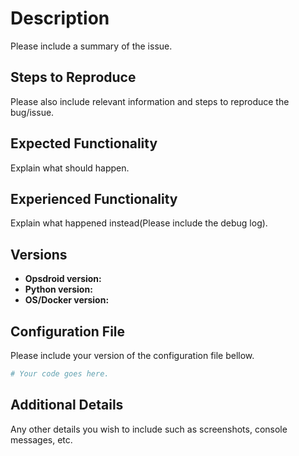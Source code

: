 <!-- Before you post an issue or if you are unsure about something join our Matrix channel https://riot.im/app/#/room/#opsdroid-general:matrix.org and ask away! We are more than happy to help you. -->
# Description
Please include a summary of the issue. 


## Steps to Reproduce
Please also include relevant information and steps to reproduce the bug/issue.


## Expected Functionality
Explain what should happen.


## Experienced Functionality
Explain what happened instead(Please include the debug log).

## Versions
- **Opsdroid version:**
- **Python version:**
- **OS/Docker version:**

## Configuration File
Please include your version of the configuration file bellow.

```yaml
# Your code goes here.

```

## Additional Details
Any other details you wish to include such as screenshots, console messages, etc.


<!-- Love opsdroid? Please consider supporting our collective:
 +👉  https://opencollective.com/opsdroid/donate -->
